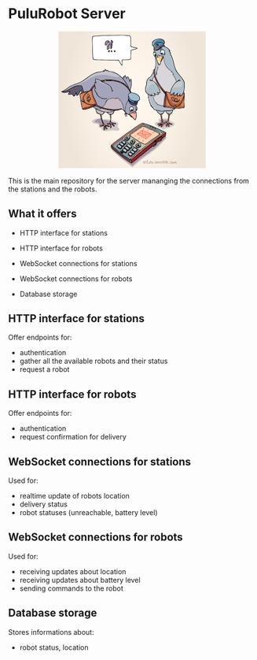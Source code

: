 # PuluRobot Server

<center><img src="readme_img_1.jpg" alt="Drawing" style="width: 300px;"/></center>

This is the main repository for the server mananging the connections from the stations and the robots.

## What it offers

- HTTP interface for stations
- HTTP interface for robots

- WebSocket connections for stations
- WebSocket connections for robots

- Database storage

## HTTP interface for stations

Offer endpoints for:
- authentication
- gather all the available robots and their status
- request a robot

## HTTP interface for robots

Offer endpoints for:
- authentication
- request confirmation for delivery

## WebSocket connections for stations

Used for:
- realtime update of robots location
- delivery status
- robot statuses (unreachable, battery level)

## WebSocket connections for robots

Used for:
- receiving updates about location
- receiving updates about battery level
- sending commands to the robot

## Database storage

Stores informations about:

- robot status, location